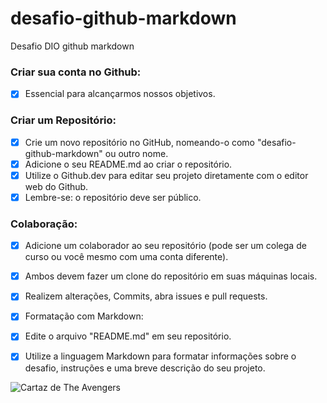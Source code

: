 # desafio-github-markdown
Desafio DIO github markdown

### Criar sua conta no Github:
- [x] Essencial para alcançarmos nossos objetivos.

### Criar um Repositório:
- [x] Crie um novo repositório no GitHub, nomeando-o como "desafio-github-markdown" ou outro nome.
- [x] Adicione o seu README.md ao criar o repositório.
- [x] Utilize o Github.dev para editar seu projeto diretamente com o editor web do Github.
- [x] Lembre-se: o repositório deve ser público.

### Colaboração:
- [x] Adicione um colaborador ao seu repositório (pode ser um colega de curso ou você mesmo com uma conta diferente).
- [x] Ambos devem fazer um clone do repositório em suas máquinas locais.
- [x] Realizem alterações, Commits, abra issues e pull requests.
- [x] Formatação com Markdown:
- [x] Edite o arquivo "README.md" em seu repositório.
- [x] Utilize a linguagem Markdown para formatar informações sobre o desafio, instruções e uma breve descrição do seu projeto.


![Cartaz de The Avengers](https://upload.wikimedia.org/wikipedia/en/1/1c/The_Avengers_Cartaz.jpg)
